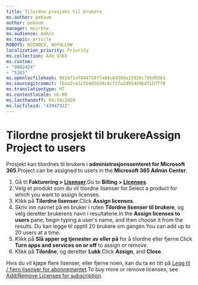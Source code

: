 ```yaml
---
title: Tilordne prosjekt til brukere
ms.author: pebaum
author: pebaum
manager: mnirkhe
ms.audience: Admin
ms.topic: article
ROBOTS: NOINDEX, NOFOLLOW
localization_priority: Priority
ms.collection: Adm_O365
ms.custom:
- "9002424"
- "5103"
ms.openlocfilehash: 9816f1af0447587fa84c0430da15926c78bd93b1
ms.sourcegitcommit: fbaa2ce2cfb4d56d8c4cf2fa2d95489bdfcb7ff0
ms.translationtype: HT
ms.contentlocale: nb-NO
ms.lasthandoff: 04/30/2020
ms.locfileid: "43947922"
---
```

# <a name="assign-project-to-users"></a><span data-ttu-id="e961d-102">Tilordne prosjekt til brukere</span><span class="sxs-lookup"><span data-stu-id="e961d-102">Assign Project to users</span></span>

<span data-ttu-id="e961d-103">Prosjekt kan tilordnes til brukere i **administrasjonssenteret for Microsoft 365**.</span><span class="sxs-lookup"><span data-stu-id="e961d-103">Project can be assigned to users in the **Microsoft 365 Admin Center**.</span></span>

1. <span data-ttu-id="e961d-104">Gå til **Fakturering > [Lisenser](https://go.microsoft.com/fwlink/p/?linkid=842264)**.</span><span class="sxs-lookup"><span data-stu-id="e961d-104">Go to **Billing > [Licenses](https://go.microsoft.com/fwlink/p/?linkid=842264)**.</span></span>
2. <span data-ttu-id="e961d-105">Velg et produkt som du vil tilordne lisenser for.</span><span class="sxs-lookup"><span data-stu-id="e961d-105">Select a product for which you want to assign licenses.</span></span>
3. <span data-ttu-id="e961d-106">Klikk på **Tilordne lisenser**.</span><span class="sxs-lookup"><span data-stu-id="e961d-106">Click **Assign licenses**.</span></span>
4. <span data-ttu-id="e961d-107">Skriv inn navnet på en bruker i ruten **Tilordne lisenser til brukere**, og velg deretter brukerens navn i resultatene.</span><span class="sxs-lookup"><span data-stu-id="e961d-107">In the **Assign licenses to users** pane, begin typing a user's name, and then choose it from the results.</span></span> <span data-ttu-id="e961d-108">Du kan legge til opptil 20 brukere om gangen.</span><span class="sxs-lookup"><span data-stu-id="e961d-108">You can add up to 20 users at a time.</span></span>
5. <span data-ttu-id="e961d-109">Klikk på **Slå apper og tjenester av eller på** for å tilordne eller fjerne.</span><span class="sxs-lookup"><span data-stu-id="e961d-109">Click **Turn apps and services on or off** to assign or remove.</span></span>
6. <span data-ttu-id="e961d-110">Klikk på **Tilordne**, og deretter **Lukk**.</span><span class="sxs-lookup"><span data-stu-id="e961d-110">Click **Assign**, and **Close**.</span></span>

<span data-ttu-id="e961d-111">Hvis du vil kjøpe flere lisenser, eller fjerne noen, kan du ta en titt på [Legg til / fjern lisenser for abonnementet](https://docs.microsoft.com/microsoft-365/commerce/licenses/buy-licenses?view=o365-worldwide#add-or-remove-licenses-for-your-business-subscription).</span><span class="sxs-lookup"><span data-stu-id="e961d-111">To buy more or remove licenses, see [Add/Remove Licenses for subscription](https://docs.microsoft.com/microsoft-365/commerce/licenses/buy-licenses?view=o365-worldwide#add-or-remove-licenses-for-your-business-subscription).</span></span>
